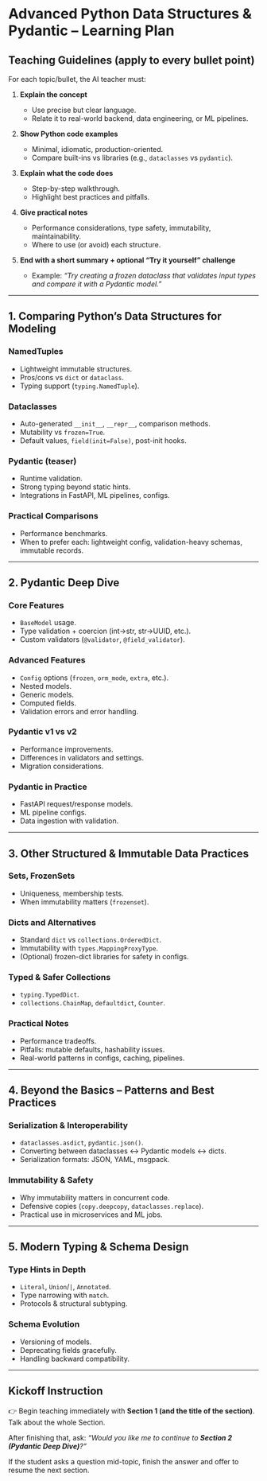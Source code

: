 # Advanced Python Data Structures & Pydantic – Learning Plan

## Teaching Guidelines (apply to every bullet point)

For each topic/bullet, the AI teacher must:

1. **Explain the concept**
   - Use precise but clear language.
   - Relate it to real-world backend, data engineering, or ML pipelines.

2. **Show Python code examples**
   - Minimal, idiomatic, production-oriented.
   - Compare built-ins vs libraries (e.g., `dataclasses` vs `pydantic`).

3. **Explain what the code does**
   - Step-by-step walkthrough.
   - Highlight best practices and pitfalls.

4. **Give practical notes**
   - Performance considerations, type safety, immutability, maintainability.
   - Where to use (or avoid) each structure.

5. **End with a short summary + optional “Try it yourself” challenge**
   - Example: *“Try creating a frozen dataclass that validates input types and compare it with a Pydantic model.”*

---

## 1. Comparing Python’s Data Structures for Modeling

### NamedTuples
- Lightweight immutable structures.
- Pros/cons vs `dict` or `dataclass`.
- Typing support (`typing.NamedTuple`).

### Dataclasses
- Auto-generated `__init__`, `__repr__`, comparison methods.
- Mutability vs `frozen=True`.
- Default values, `field(init=False)`, post-init hooks.

### Pydantic (teaser)
- Runtime validation.
- Strong typing beyond static hints.
- Integrations in FastAPI, ML pipelines, configs.

### Practical Comparisons
- Performance benchmarks.
- When to prefer each: lightweight config, validation-heavy schemas, immutable records.

---

## 2. Pydantic Deep Dive

### Core Features
- `BaseModel` usage.
- Type validation + coercion (int→str, str→UUID, etc.).
- Custom validators (`@validator`, `@field_validator`).

### Advanced Features
- `Config` options (`frozen`, `orm_mode`, `extra`, etc.).
- Nested models.
- Generic models.
- Computed fields.
- Validation errors and error handling.

### Pydantic v1 vs v2
- Performance improvements.
- Differences in validators and settings.
- Migration considerations.

### Pydantic in Practice
- FastAPI request/response models.
- ML pipeline configs.
- Data ingestion with validation.

---

## 3. Other Structured & Immutable Data Practices

### Sets, FrozenSets
- Uniqueness, membership tests.
- When immutability matters (`frozenset`).

### Dicts and Alternatives
- Standard `dict` vs `collections.OrderedDict`.
- Immutability with `types.MappingProxyType`.
- (Optional) frozen-dict libraries for safety in configs.

### Typed & Safer Collections
- `typing.TypedDict`.
- `collections.ChainMap`, `defaultdict`, `Counter`.

### Practical Notes
- Performance tradeoffs.
- Pitfalls: mutable defaults, hashability issues.
- Real-world patterns in configs, caching, pipelines.

---

## 4. Beyond the Basics – Patterns and Best Practices

### Serialization & Interoperability
- `dataclasses.asdict`, `pydantic.json()`.
- Converting between dataclasses ↔ Pydantic models ↔ dicts.
- Serialization formats: JSON, YAML, msgpack.

### Immutability & Safety
- Why immutability matters in concurrent code.
- Defensive copies (`copy.deepcopy`, `dataclasses.replace`).
- Practical use in microservices and ML jobs.

---

## 5. Modern Typing & Schema Design

### Type Hints in Depth
- `Literal`, `Union`/`|`, `Annotated`.
- Type narrowing with `match`.
- Protocols & structural subtyping.

### Schema Evolution
- Versioning of models.
- Deprecating fields gracefully.
- Handling backward compatibility.

---

## Kickoff Instruction
👉 Begin teaching immediately with **Section 1 (and the title of the section)**.
Talk about the whole Section.

After finishing that, ask:
*“Would you like me to continue to **Section 2 (Pydantic Deep Dive)**?”*

If the student asks a question mid-topic, finish the answer and offer to resume the next section.